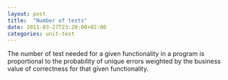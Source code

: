 ```yaml
---
layout: post
title:  "Number of tests"
date: 2011-03-27T23:20:00+02:00
categories: unit-test
---
```


<div dir="ltr" style="text-align: left;" trbidi="on">
The number of test needed for a given functionality in a program is proportional to the probability of unique errors weighted by the business value of correctness for that given functionality. </div>
<div style="clear: both;"></div>